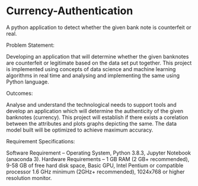 # Currency-Authentication
A python application to detect whether the given bank note is counterfeit or real. 

Problem Statement:

Developing an application that will determine whether the given banknotes are counterfeit or legitimate based on the data set put together. This project is implemented using concepts of data science and machine learning algorithms in real time and analysing and implementing the same using Python language.  

Outcomes:

Analyse and understand the technological needs to support tools and develop an application which will determine the authenticity of the given banknotes (currency). This project will establish if there exists a corelation between the attributes and plots graphs depicting the same. The data model built will be optimized to achieve maximum accuracy.

Requirement Specifications:

Software Requirement – Operating System, Python 3.8.3, Jupyter Notebook (anaconda 3). 
Hardware Requirements – 1 GB RAM (2 GB+ recommended), 9-58 GB of free hard disk space, Basic GPU, Intel Pentium or compatible processor 1.6 GHz minimum (2GHz+ recommended), 1024x768 or higher resolution monitor. 
